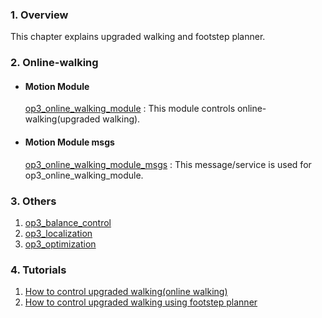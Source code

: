 ### 1. Overview   
This chapter explains upgraded walking and footstep planner.

### 2. Online-walking
 - #### Motion Module
   [op3_online_walking_module] : This module controls online-walking(upgraded walking).  
 - #### Motion Module msgs  
   [op3_online_walking_module_msgs] : This message/service is used for op3_online_walking_module.  

### 3. Others  
  1. [op3_balance_control]
  2. [op3_localization]
  3. [op3_optimization]

### 4. Tutorials  
  1. [How to control upgraded walking(online walking)]   
  2. [How to control upgraded walking using footstep planner]

[op3_online_walking_module]:https://github.com/ROBOTIS-GIT/ROBOTIS-Documents/wiki/op3_online_walking_module
[op3_online_walking_module_msgs]:https://github.com/ROBOTIS-GIT/ROBOTIS-Documents/wiki/op3_online_walking_module_msgs
[op3_balance_control]:https://github.com/ROBOTIS-GIT/ROBOTIS-Documents/wiki/op3_balance_control
[op3_localization]:https://github.com/ROBOTIS-GIT/ROBOTIS-Documents/wiki/op3_localization  
[op3_optimization]:https://github.com/ROBOTIS-GIT/ROBOTIS-Documents/wiki/op3_optimization
[How to control upgraded walking(online walking)]:https://github.com/ROBOTIS-GIT/ROBOTIS-Documents/wiki/OP3-How-to-control-upgraded-walking  
[How to control upgraded walking using footstep planner]:https://github.com/ROBOTIS-GIT/ROBOTIS-Documents/wiki/OP3-How-to-control-upgraded-walking-using-footstep-planner
